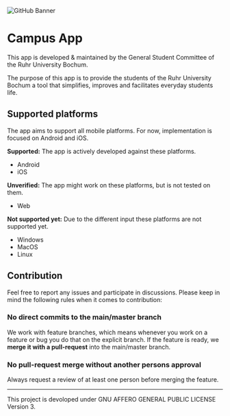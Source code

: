 ![GitHub Banner](https://user-images.githubusercontent.com/56138477/203404707-1e59bc92-7115-40da-88e5-8109bdfd753a.jpg)

# Campus App

This app is developed & maintained by the General Student Committee of the Ruhr University Bochum.

The purpose of this app is to provide the students of the Ruhr University Bochum
a tool that simplifies, improves and facilitates everyday students life.

## Supported platforms
The app aims to support all mobile platforms. For now, implementation is focused on Android and iOS.

**Supported:** The app is actively developed against these platforms.
- Android
- iOS

**Unverified:** The app might work on these platforms, but is not tested on them.
- Web

**Not supported yet:** Due to the different input these platforms are not supported yet.
- Windows
- MacOS
- Linux

## Contribution

Feel free to report any issues and participate in discussions.
Please keep in mind the following rules when it comes to contribution:

### No direct commits to the main/master branch

We work with feature branches, which means whenever you work on a feature or bug you do that on the explicit branch. If the feature is ready, we **merge it with a pull-request** into the main/master branch.

### No pull-request merge without another persons approval

Always request a review of at least one person before merging the feature.

---

This project is devoloped under GNU AFFERO GENERAL PUBLIC LICENSE Version 3.
